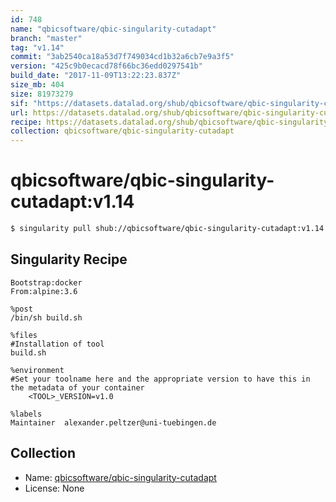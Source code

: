 ```yaml
---
id: 748
name: "qbicsoftware/qbic-singularity-cutadapt"
branch: "master"
tag: "v1.14"
commit: "3ab2540ca18a53d7f749034cd1b32a6cb7e9a3f5"
version: "425c9b0ecacd78f66bc36edd0297541b"
build_date: "2017-11-09T13:22:23.837Z"
size_mb: 404
size: 81973279
sif: "https://datasets.datalad.org/shub/qbicsoftware/qbic-singularity-cutadapt/v1.14/2017-11-09-3ab2540c-425c9b0e/425c9b0ecacd78f66bc36edd0297541b.simg"
url: https://datasets.datalad.org/shub/qbicsoftware/qbic-singularity-cutadapt/v1.14/2017-11-09-3ab2540c-425c9b0e/
recipe: https://datasets.datalad.org/shub/qbicsoftware/qbic-singularity-cutadapt/v1.14/2017-11-09-3ab2540c-425c9b0e/Singularity
collection: qbicsoftware/qbic-singularity-cutadapt
---
```


# qbicsoftware/qbic-singularity-cutadapt:v1.14

```bash
$ singularity pull shub://qbicsoftware/qbic-singularity-cutadapt:v1.14
```

## Singularity Recipe

```singularity
Bootstrap:docker
From:alpine:3.6

%post
/bin/sh build.sh

%files
#Installation of tool
build.sh

%environment
#Set your toolname here and the appropriate version to have this in the metadata of your container
    <TOOL>_VERSION=v1.0

%labels
Maintainer	alexander.peltzer@uni-tuebingen.de
```

## Collection

 - Name: [qbicsoftware/qbic-singularity-cutadapt](https://github.com/qbicsoftware/qbic-singularity-cutadapt)
 - License: None

